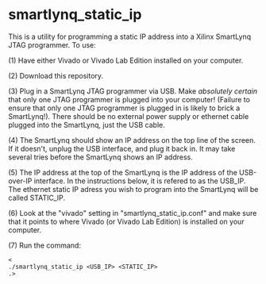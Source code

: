 # smartlynq_static_ip

This is a utility for programming a static IP address into a Xilinx SmartLynq JTAG programmer.  To use:

(1) Have either Vivado or Vivado Lab Edition installed on your computer.

(2) Download this repository.  

(3) Plug in a SmartLynq JTAG programmer via USB.  Make *absolutely certain* that only one JTAG programmer is plugged into your computer!  (Failure to ensure that only one JTAG programmer is plugged in is likely to brick a SmartLynq!).  There should be no external power supply or ethernet cable plugged into the SmartLynq, just the USB cable.

(4) The SmartLynq should show an IP address on the top line of the screen.   If it doesn't, unplug the USB interface, and plug it back in.  It may take several tries before the SmartLynq shows an IP address.  

(5) The IP address at the top of the SmartLynq is the IP address of the USB-over-IP interface.  In the instructions below, it is refered to as the USB_IP.  The ethernet static IP adress you wish to program into the SmartLynq will be called STATIC_IP.  

(6) Look at the "vivado" setting in "smartlynq_static_ip.conf" and make sure that it points to where Vivado (or Vivado Lab Edition) is installed on your computer.  

(7) Run the command:
~~~
<
./smartlynq_static_ip <USB_IP> <STATIC_IP>
.>
~~~



